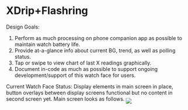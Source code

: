 # XDrip+Flashring
Design Goals:
   1) Perform as much processing on phone companion app as possible to maintain watch battery life.
   2) Provide at-a-glance info about current BG, trend, as well as polling status.
   3) Tap or swipe to view chart of last X readings graphically.
   4) Document in-code as much as possible to support ongoing development/support of this watch face for users.

Current Watch Face Status:
Display elements in main screen in place, button overlays between display screens functional but no content in second screen yet.  Main screen looks as follows.
<img align="middle" src="https://github.com/raymond-richmond/XDrip-Flashring/blob/master/resources/XDrip%2BFlashring-merge-screenshot%20(1).png">
